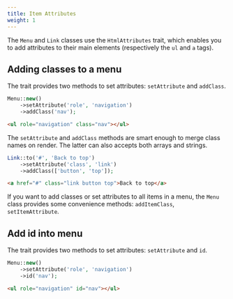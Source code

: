 ```yaml
---
title: Item Attributes
weight: 1
---
```


The `Menu` and `Link` classes use the `HtmlAttributes` trait, which enables you to add attributes to their main elements (respectively the `ul` and `a` tags).

## Adding classes to a menu

The trait provides two methods to set attributes: `setAttribute` and `addClass`.

```php
Menu::new()
    ->setAttribute('role', 'navigation')
    ->addClass('nav');
```

```html
<ul role="navigation" class="nav"></ul>
```

The `setAttribute` and `addClass` methods are smart enough to merge class names on render. The latter can also accepts both arrays and strings.

```php
Link::to('#', 'Back to top')
    ->setAttribute('class', 'link')
    ->addClass(['button', 'top']);
```

```html
<a href="#" class="link button top">Back to top</a>
```

If you want to add classes or set attributes to all items in a menu, the `Menu` class provides some convenience methods: `addItemClass`, `setItemAttribute`.

## Add id into menu

The trait provides two methods to set attributes: `setAttribute` and `id`.

```php
Menu::new()
    ->setAttribute('role', 'navigation')
    ->id('nav');
```

```html
<ul role="navigation" id="nav"></ul>
```

